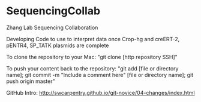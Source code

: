 # SequencingCollab
Zhang Lab Sequencing Collaboration 

Developing Code to use to interpret data once Crop-hg and creERT-2, pENTR4, SP_TATK plasmids are complete

To clone the repository to your Mac:
"git clone [http repository SSH]"

To push your content back to the repository:
"git add [file or directory name];
git commit -m "Include a comment here" [file or directory name];
git push origin master"


GitHub Intro: http://swcarpentry.github.io/git-novice/04-changes/index.html
